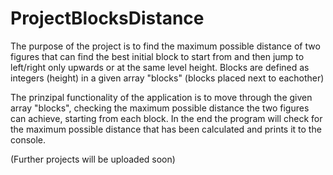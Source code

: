 # ProjectBlocksDistance

The purpose of the project is to find the maximum possible distance of two figures that can find the best initial block to start from and then jump to left/right only upwards or at the same level height. Blocks are defined as integers (height) in a given array "blocks" (blocks placed next to eachother)

The prinzipal functionality of the application is to move through the given array "blocks", checking the maximum possible distance the two figures can achieve, starting from each block. In the end the program will check for the maximum possible distance that has been calculated and prints it to the console.

(Further projects will be uploaded soon)

